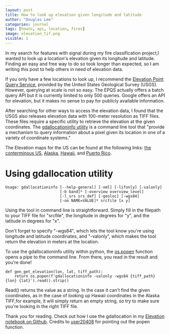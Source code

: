 ```yaml
---
layout: post
title: How to look up elevation given longitude and latitude
author: "Douglas Lee"
categories: journal
tags: [howto, api, location, fires]
image: elevation_tif.png
visible: 1
---
```



In my search for features with signal during my fire classification project,I wanted to look up a location's elevation given its longitude and latitude. Finding an easy and free way to do so took longer than expected, so I am writing this post to help others in need of elevation data. 

If you only have a few locations to look up, I recommend the [Elevation Point Query Service](https://nationalmap.gov/epqs/), provided by the United States Geological Survey (USGS). However, querying at scale is not so easy. The EPQS actually offers a batch query API but it is currently limited to only 500 queries. Google offers an API for elevation, but it makes no sense to pay for publicly available information. 

After searching for other ways to access the elevation data, I found that the USGS also releases elevation data with 100-meter resolution as TIFF files. These files require a specific utility to retrieve the elevation at the given coordinates. The [gdallocationinfo utility](https://www.gdal.org/gdallocationinfo.html) is a command line tool that "provide a mechanism to query information about a pixel given its location in one of a variety of coordinate systems." 

The Elevation maps for the US can be found at the following links: [the conterminous US](https://www.sciencebase.gov/catalog/item/581d0539e4b08da350d52552), [Alaska](https://www.sciencebase.gov/catalog/item/581d0539e4b08da350d52557), [Hawaii](https://www.sciencebase.gov/catalog/item/581d053ae4b08da350d5255b), and [Puerto Rico](https://www.sciencebase.gov/catalog/item/581d053ae4b08da350d5255f).

# Using gdallocation utility
```
Usage: gdallocationinfo [--help-general] [-xml] [-lifonly] [-valonly]
                        [-b band]* [-overview overview_level]
                        [-l_srs srs_def] [-geoloc] [-wgs84]
                        [-oo NAME=VALUE]* srcfile [x y]
```

Using the tool in command line is straightforward. Simply fill in the filepath to your TIFF file for "srcfile", the longitude in degrees for "y", and the latitude in degrees for "x". 

Don't forget to specify "-wgs84", which lets the tool know you're using longitude and latitude coordinates, and "-valonly", which makes the tool return the elevation in meters at the location. 

To use the gdallocationinfo utility within python, the [os.popen](https://docs.python.org/3/library/os.html#os.popen) function opens a pipe to the command line. From there, you read in the result and you're done!
```
def gen_get_elevation(lon, lat, tiff_path):
    return os.popen(f'gdallocationinfo -valonly -wgs84 {tiff_path} {lon} {lat}').read().strip()
```
            
Read() returns the value as a string. In the case it can't find the given coordinates, as in the case of looking up Hawaii coordinates in the Alaska TIFF,for example, it will simply return an empty string, so try to make sure you're looking in the right TIFF file. 

Thank you for reading. Check out how I use the gdallocation in my [Elevation notebook on Github](https://github.com/Douglas-L/Predicting_Wildfire_Size/blob/master/Fires2_3_Elevation.ipynb). Credits to [user20408](https://gis.stackexchange.com/questions/118397/store-result-from-gdallocationinfo-as-variable-in-python) for pointing out the popen function. 

